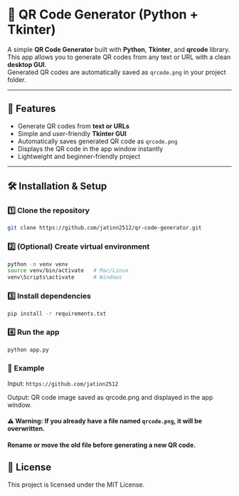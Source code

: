 # 🔗 QR Code Generator (Python + Tkinter)

A simple **QR Code Generator** built with **Python**, **Tkinter**, and **qrcode** library.  
This app allows you to generate QR codes from any text or URL with a clean **desktop GUI**.  
Generated QR codes are automatically saved as `qrcode.png` in your project folder.

---

## 🚀 Features
- Generate QR codes from **text or URLs**
- Simple and user-friendly **Tkinter GUI**
- Automatically saves generated QR code as `qrcode.png`
- Displays the QR code in the app window instantly
- Lightweight and beginner-friendly project

---
## 🛠️ Installation & Setup

### 1️⃣ Clone the repository
```bash
git clone https://github.com/jatinn2512/qr-code-generator.git
```

### 2️⃣ (Optional) Create virtual environment
```bash
python -m venv venv
source venv/bin/activate   # Mac/Linux
venv\Scripts\activate      # Windows
```

### 3️⃣ Install dependencies
```bash
pip install -r requirements.txt
```

### 4️⃣ Run the app
```bash
python app.py
```

### 🌟 Example
Input: ```https://github.com/jatinn2512 ```

Output: QR code image saved as qrcode.png and displayed in the app window. 

#### ⚠️ **Warning**: If you already have a file named `qrcode.png`, it will be **overwritten**.  
 #### Rename or move the old file before generating a new QR code.

## 📜 License
This project is licensed under the MIT License.

